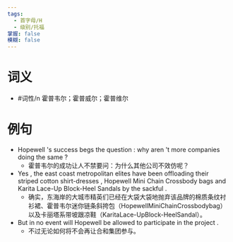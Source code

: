 ```yaml
---
tags:
  - 首字母/H
  - 级别/托福
掌握: false
模糊: false
---
```

# 词义
- #词性/n  霍普韦尔；霍普威尔；霍普维尔
# 例句
- Hopewell 's success begs the question : why aren 't more companies doing the same ?
	- 霍普韦尔的成功让人不禁要问：为什么其他公司不效仿呢？
- Yes , the east coast metropolitan elites have been offloading their striped cotton shirt-dresses , Hopewell Mini Chain Crossbody bags and Karita Lace-Up Block-Heel Sandals by the sackful .
	- 确实，东海岸的大城市精英们已经在大袋大袋地抛弃该品牌的棉质条纹衬衫裙、霍普韦尔迷你链条斜挎包（HopewellMiniChainCrossbodybag）以及卡丽塔系带坡跟凉鞋（KaritaLace-UpBlock-HeelSandal）。
- But in no event will Hopewell be allowed to participate in the project .
	- 不过无论如何将不会再让合和集团参与。
